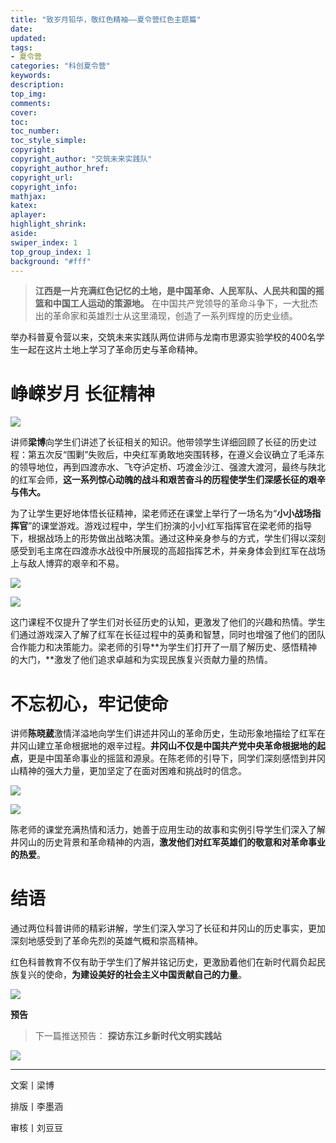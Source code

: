 ```yaml
---
title: "致岁月铅华，敬红色精袖——夏令营红色主题篇"
date:
updated:
tags:
- 夏令营
categories: "科创夏令营"
keywords:
description:
top_img:
comments:
cover: 
toc:
toc_number:
toc_style_simple:
copyright:
copyright_author: "交筑未来实践队"
copyright_author_href:
copyright_url:
copyright_info:
mathjax:
katex:
aplayer:
highlight_shrink:
aside:
swiper_index: 1
top_group_index: 1
background: "#fff"
---
```

> **江西是一片充满红色记忆的土地，是中国革命、人民军队、人民共和国的摇篮和中国工人运动的策源地。** 在中国共产党领导的革命斗争下，一大批杰出的革命家和英雄烈士从这里涌现，创造了一系列辉煌的历史业绩。   

举办科普夏令营以来，交筑未来实践队两位讲师与龙南市思源实验学校的400名学生一起在这片土地上学习了革命历史与革命精神。

# 峥嵘岁月 长征精神
  

![](https://mmbiz.qpic.cn/sz_mmbiz_png/MibNltWd6qA205KEIzUTAkca2HwrpS3EujianyE053RicEkyga3ANkc86LBj71ZNmSLmyQAhFcOmcb4Yg1VHfUJfQ/640?wx_fmt=png)

讲师**梁博**向学生们讲述了长征相关的知识。他带领学生详细回顾了长征的历史过程：第五次反“围剿”失败后，中央红军勇敢地突围转移，在遵义会议确立了毛泽东的领导地位，再到四渡赤水、飞夺泸定桥、巧渡金沙江、强渡大渡河，最终与陕北的红军会师，**这一系列惊心动魄的战斗和艰苦奋斗的历程使学生们深感长征的艰辛与伟大。**

为了让学生更好地体悟长征精神，梁老师还在课堂上举行了一场名为“**小小战场指挥官**”的课堂游戏。游戏过程中，学生们扮演的小小红军指挥官在梁老师的指导下，根据战场上的形势做出战略决策。通过这种亲身参与的方式，学生们得以深刻感受到毛主席在四渡赤水战役中所展现的高超指挥艺术，并亲身体会到红军在战场上与敌人博弈的艰辛和不易。

![](https://mmbiz.qpic.cn/sz_mmbiz_png/MibNltWd6qA205KEIzUTAkca2HwrpS3EuicKgjD6YKic1jyvYLLjlsicIOibBorBWs9zJ1ehn0YGM0lV7EVFsiajicxHg/640?wx_fmt=png)

![](https://mmbiz.qpic.cn/sz_mmbiz_png/MibNltWd6qA205KEIzUTAkca2HwrpS3EuOkFLv0s2tXF1KhImCppia0MTkgjrGGJXf1ViccIXQibndV5D5LIWfmwrA/640?wx_fmt=png)

这门课程不仅提升了学生们对长征历史的认知，更激发了他们的兴趣和热情。学生们通过游戏深入了解了红军在长征过程中的英勇和智慧，同时也增强了他们的团队合作能力和决策能力。梁老师的引导**为学生们打开了一扇了解历史、感悟精神的大门，**激发了他们追求卓越和为实现民族复兴贡献力量的热情。

# 不忘初心，牢记使命

讲师**陈晓葳**激情洋溢地向学生们讲述井冈山的革命历史，生动形象地描绘了红军在井冈山建立革命根据地的艰辛过程。**井冈山不仅是中国共产党中央革命根据地的起点**，更是中国革命事业的摇篮和源泉。在陈老师的引导下，同学们深刻感悟到井冈山精神的强大力量，更加坚定了在面对困难和挑战时的信念。

![](https://mmbiz.qpic.cn/sz_mmbiz_png/MibNltWd6qA205KEIzUTAkca2HwrpS3Eub5ZTkosIyq5coY10sgURz09xdqhEH0GsBjB4dQpf4re8q1hUANta8w/640?wx_fmt=png)

![](https://mmbiz.qpic.cn/sz_mmbiz_png/MibNltWd6qA205KEIzUTAkca2HwrpS3EupKyIdbKTEMj0MqKnxXYorCvT3NdnzJfcBnYOJSkvibMjK4ZT9SJ0ibfA/640?wx_fmt=png)

陈老师的课堂充满热情和活力，她善于应用生动的故事和实例引导学生们深入了解井冈山的历史背景和革命精神的内涵，**激发他们对红军英雄们的敬意和对革命事业的热爱**。

# 结语

通过两位科普讲师的精彩讲解，学生们深入学习了长征和井冈山的历史事实，更加深刻地感受到了革命先烈的英雄气概和崇高精神。

红色科普教育不仅有助于学生们了解并铭记历史，更激励着他们在新时代肩负起民族复兴的使命，**为建设美好的社会主义中国贡献自己的力量**。

![](https://mmbiz.qpic.cn/sz_mmbiz_png/MibNltWd6qA205KEIzUTAkca2HwrpS3EuqaL9pqhB2GUGiae0GmGzMUCN9K7z0iabkmgsvBoCImkD0JZkczDmqqwg/640?wx_fmt=png)

**预告**

> 下一篇推送预告：
> **探访东江乡新时代文明实践站**

![](https://mmbiz.qpic.cn/sz_mmbiz_jpg/MibNltWd6qA205KEIzUTAkca2HwrpS3Eucce0e3LRI8eolJtaicduR1koCBLHJAMBTksjHA8c56039fHUnLPiaAIA/640?wx_fmt=jpeg)


---
文案丨梁博

排版丨李墨涵

审核丨刘豆豆